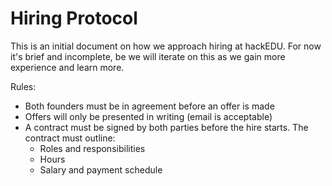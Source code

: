 # Hiring Protocol

This is an initial document on how we approach hiring at hackEDU. For now it's
brief and incomplete, be we will iterate on this as we gain more experience and
learn more.

Rules:

* Both founders must be in agreement before an offer is made
* Offers will only be presented in writing (email is acceptable)
* A contract must be signed by both parties before the hire starts. The contract
  must outline:
  * Roles and responsibilities
  * Hours
  * Salary and payment schedule
